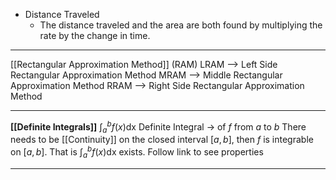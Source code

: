 - Distance Traveled
	- The distance traveled and the area are both found by multiplying the rate by the change in time.

-----
[[Rectangular Approximation Method]] (RAM)
LRAM --> Left Side Rectangular Approximation Method 
MRAM --> Middle Rectangular Approximation Method
RRAM --> Right Side Rectangular Approximation Method

------
**[[Definite Integrals]]**
$\int_{a}^{b}f\left(x\right)\mathrm{dx}$
Definite Integral -> of *f* from *a* to *b*
There needs to be [[Continuity]] on the closed interval $\left\lbrack a,b\right\rbrack$, then *f* is integrable on $\left\lbrack a,b\right\rbrack$. That is $\int_{a}^{b}f\left(x\right)\mathrm{dx}$ exists.
Follow link to see properties

-----